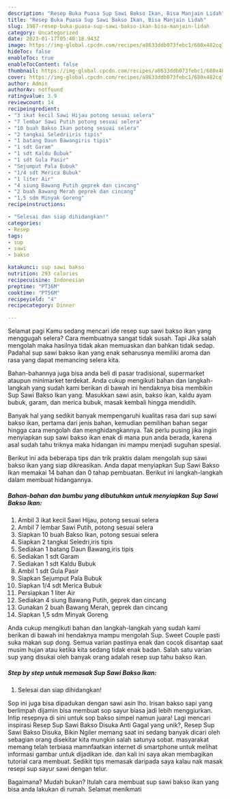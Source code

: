 ```yaml
---
description: "Resep Buka Puasa Sup Sawi Bakso Ikan, Bisa Manjain Lidah"
title: "Resep Buka Puasa Sup Sawi Bakso Ikan, Bisa Manjain Lidah"
slug: 1987-resep-buka-puasa-sup-sawi-bakso-ikan-bisa-manjain-lidah
category: Uncategorized
date: 2023-01-17T05:40:18.943Z
image: https://img-global.cpcdn.com/recipes/a8633ddb073febc1/680x482cq70/sup-sawi-bakso-ikan-foto-resep-utama.jpg
hideToc: false
enableToc: true
enableTocContent: false
thumbnail: https://img-global.cpcdn.com/recipes/a8633ddb073febc1/680x482cq70/sup-sawi-bakso-ikan-foto-resep-utama.jpg
cover: https://img-global.cpcdn.com/recipes/a8633ddb073febc1/680x482cq70/sup-sawi-bakso-ikan-foto-resep-utama.jpg
author: Admin
authorAv: notfound
ratingvalue: 3.9
reviewcount: 14
recipeingredient:
- "3 ikat kecil Sawi Hijau potong sesuai selera"
- "7 lembar Sawi Putih potong sesuai selera"
- "10 buah Bakso Ikan potong sesuai selera"
- "2 tangkai Seledriiris tipis"
- "1 batang Daun Bawangiris tipis"
- "1 sdt Garam"
- "1 sdt Kaldu Bubuk"
- "1 sdt Gula Pasir"
- "Sejumput Pala Bubuk"
- "1/4 sdt Merica Bubuk"
- "1 liter Air"
- "4 siung Bawang Putih geprek dan cincang"
- "2 buah Bawang Merah geprek dan cincang"
- "1,5 sdm Minyak Goreng"
recipeinstructions:

- "Selesai dan siap dihidangkan!"
categories:
- Resep
tags:
- sup
- sawi
- bakso

katakunci: sup sawi bakso 
nutrition: 293 calories
recipecuisine: Indonesian
preptime: "PT36M"
cooktime: "PT56M"
recipeyield: "4"
recipecategory: Dinner

---
```



Selamat pagi Kamu sedang mencari ide resep sup sawi bakso ikan yang menggugah selera? Cara membuatnya sangat tidak susah. Tapi Jika salah mengolah maka hasilnya tidak akan memuaskan dan bahkan tidak sedap. Padahal sup sawi bakso ikan yang enak seharusnya memiliki aroma dan rasa yang dapat memancing selera kita.


Bahan-bahannya juga bisa anda beli di pasar tradisional, supermarket ataupun minimarket terdekat. Anda cukup mengikuti bahan dan langkah-langkah yang sudah kami berikan di bawah ini hendaknya bisa membikin Sup Sawi Bakso Ikan yang. Masukkan sawi asin, bakso ikan, kaldu ayam bubuk, garam, dan merica bubuk, masak kembali hingga mendidih.

Banyak hal yang sedikit banyak mempengaruhi kualitas rasa dari sup sawi bakso ikan, pertama dari jenis bahan, kemudian pemilihan bahan segar hingga cara mengolah dan menghidangkannya. Tak perlu pusing jika ingin menyiapkan sup sawi bakso ikan enak di mana pun anda berada, karena asal sudah tahu triknya maka hidangan ini mampu menjadi suguhan spesial.


Berikut ini ada beberapa tips dan trik praktis dalam mengolah sup sawi bakso ikan yang siap dikreasikan. Anda dapat menyiapkan Sup Sawi Bakso Ikan memakai 14 bahan dan 0 tahap pembuatan. Berikut ini langkah-langkah dalam membuat hidangannya.

<!--inarticleads1-->

##### Bahan-bahan dan bumbu yang dibutuhkan untuk menyiapkan Sup Sawi Bakso Ikan:

1. Ambil 3 ikat kecil Sawi Hijau, potong sesuai selera
1. Ambil 7 lembar Sawi Putih, potong sesuai selera
1. Siapkan 10 buah Bakso Ikan, potong sesuai selera
1. Siapkan 2 tangkai Seledri,iris tipis
1. Sediakan 1 batang Daun Bawang,iris tipis
1. Sediakan 1 sdt Garam
1. Sediakan 1 sdt Kaldu Bubuk
1. Ambil 1 sdt Gula Pasir
1. Siapkan Sejumput Pala Bubuk
1. Siapkan 1/4 sdt Merica Bubuk
1. Persiapkan 1 liter Air
1. Sediakan 4 siung Bawang Putih, geprek dan cincang
1. Gunakan 2 buah Bawang Merah, geprek dan cincang
1. Siapkan 1,5 sdm Minyak Goreng


Anda cukup mengikuti bahan dan langkah-langkah yang sudah kami berikan di bawah ini hendaknya mampu mengolah Sup. Sweet Couple pasti suka makan sup dong. Semua varian pastinya enak dan cocok disantap saat musim hujan atau ketika kita sedang tidak enak badan. Salah satu varian sup yang disukai oleh banyak orang adalah resep sup tahu bakso ikan. 

<!--inarticleads2-->

##### Step by step untuk memasak Sup Sawi Bakso Ikan:


1. Selesai dan siap dihidangkan!

Sop ini juga bisa dipadukan dengan sawi asin lho. Irisan bakso sapi yang berlimpah dijamin bisa membuat sop sayur biasa jadi lebih menggiurkan. Intip resepnya di sini untuk sop bakso simpel namun juara! Lagi mencari inspirasi Resep Sup Sawi Bakso Disuka Anti Gagal yang unik?, Resep Sup Sawi Bakso Disuka, Bikin Ngiler memang saat ini sedang banyak dicari oleh sebagian orang disekitar kita mungkin salah satunya sobat. masyarakat memang telah terbiasa mamnfaatkan internet di smartphone untuk melihat informasi gambar untuk dijadikan ide. dan kali ini saya akan membagikan tutorial cara membuat. Sedikit tips memasak daripada saya kalau nak masak resepi sup sayur sawi dengan telur. 

Bagaimana? Mudah bukan? Itulah cara membuat sup sawi bakso ikan yang bisa anda lakukan di rumah. Selamat menikmati
